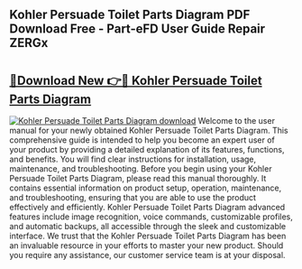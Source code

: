 ## Kohler Persuade Toilet Parts Diagram PDF Download Free - Part-eFD User Guide Repair ZERGx

# <h2><a href="http://dfk0l5.blite.top/?on=Kohler+Persuade+Toilet+Parts+Diagram">🔗Download New 👉🔴 Kohler Persuade Toilet Parts Diagram</a></h2>

[![Kohler Persuade Toilet Parts Diagram download](https://i.imgur.com/lujVjoI.png)](http://dfk0l5.blite.top/?on=Kohler+Persuade+Toilet+Parts+Diagram)
Welcome to the user manual for your newly obtained Kohler Persuade Toilet Parts Diagram. This comprehensive guide is intended to help you become an expert user of your product by providing a detailed explanation of its features, functions, and benefits. You will find clear instructions for installation, usage, maintenance, and troubleshooting. Before you begin using your Kohler Persuade Toilet Parts Diagram, please read this manual thoroughly. It contains essential information on product setup, operation, maintenance, and troubleshooting, ensuring that you are able to use the product effectively and efficiently. Kohler Persuade Toilet Parts Diagram advanced features include image recognition, voice commands, customizable profiles, and automatic backups, all accessible through the sleek and customizable interface. We trust that the Kohler Persuade Toilet Parts Diagram has been an invaluable resource in your efforts to master your new product. Should you require any assistance, our customer service team is at your disposal.
